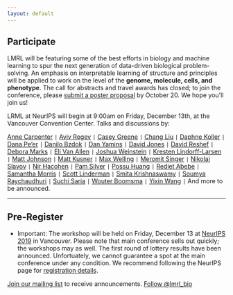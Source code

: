 ```yaml
---
layout: default
---
```


## Participate

LMRL will be featuring some of the best efforts in biology and machine learning to spur the next generation of data-driven biological problem-solving. An emphasis on interpretable learning of structure and principles will be applied to work on the level of the **genome, molecule, cells, and phenotype**. The call for abstracts and travel awards has closed; to join the conference, please  [submit a poster proposal](https://lmrl-bio.github.io/call) by October 20. We hope you'll join us!

LRML at NeurIPS will begin at 9:00am on Friday, December 13th, at the Vancouver Convention Center. Talks and discussions by:

[Anne Carpenter](https://personal.broadinstitute.org/anne/) `|`
[Aviv Regev](https://www.broadinstitute.org/regev-lab) `|`
[Casey Greene](http://www.greenelab.com/) `|`
[Chang Liu](https://liulab.com/ccl/) `|`
[Daphne Koller](https://ai.stanford.edu/users/koller/) `|`
[Dana Pe’er](https://www.mskcc.org/research/ski/labs/dana-pe-er) `|`
[Danilo Bzdok](https://danilobzdok.de/) `|`
[Dan Yamins](https://neuroailab.stanford.edu/) `|`
[David Jones](http://www0.cs.ucl.ac.uk/staff/D.Jones/) `|`
[David Reshef](http://web.mit.edu/dnreshef/www/) `|`
[Debora Marks](https://marks.hms.harvard.edu/) `|`
[Eli Van Allen](https://vanallenlab.dana-farber.org/) `|`
[Joshua Weinstein](https://wlab.bio/) `|`
[Kresten Lindorff-Larsen](https://www1.bio.ku.dk/english/research/bms/research/sbinlab/groups/kll/) `|`
[Matt Johnson](https://people.csail.mit.edu/mattjj/) `|`
[Matt Kusner](http://mkusner.github.io/) `|`
[Max Welling](https://staff.fnwi.uva.nl/m.welling/) `|`
[Meromit Singer](https://www.singerlab.website/) `|`
[Nikolai Slavov](https://coe.northeastern.edu/people/slavov-nikolai/) `|`
[Nir Hacohen](https://www.massgeneral.org/cancerresearch/research/researchlab.aspx?id=1644) `|`
[Pam Silver](https://silver.med.harvard.edu/) `|`
[Possu Huang](http://www.proteindesign.org/) `|`
[Rediet Abebe](https://www.cs.cornell.edu/~red/) `|`
[Samantha Morris](http://morrislab.wustl.edu/) `|`
[Scott Linderman](https://vanallenlab.dana-farber.org/) `|`
[Smita Krishnaswamy](https://www.krishnaswamylab.org/) `|`
[Soumya Raychaudhuri](https://immunogenomics.hms.harvard.edu/) `|`
[Suchi Saria](https://suchisaria.jhu.edu/) `|`
[Wouter Boomsma](https://di.ku.dk/) `|`
[Yixin Wang](http://www.stat.columbia.edu/~yixinwang/) `|` And more to be announced.


***

## Pre-Register

* Important:
 The workshop will be held on Friday, December 13 at [NeurIPS 2019](https://nips.cc/Conferences/2019/) in Vancouver. Please note that main conference sells out quickly; the workshops may as well. The first round of lottery results have been announced. Unfortuately, we cannot guarantee a spot at the main conference under any condition. We recommend following the NeurIPS page for [registration details](https://nips.cc/Register/view-registration).

<a href = "mailto: lmrl.neurips.2019@gmail.com">Join our mailing list</a> to receive announcements.
<a href="https://twitter.com/lmrl_bio?ref_src=twsrc%5Etfw" class="twitter-follow-button" data-size="large" data-show-count="false">Follow @lmrl_bio</a><script async src="https://platform.twitter.com/widgets.js" charset="utf-8"></script>


